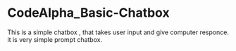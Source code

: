 # CodeAlpha_Basic-Chatbox
This is a simple chatbox , that takes user input and give computer responce.
it is very simple prompt chatbox.
